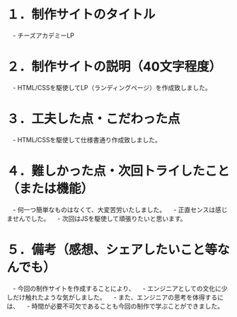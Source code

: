 # １．制作サイトのタイトル
　- チーズアカデミーLP
# ２．制作サイトの説明（40文字程度）
　- HTML/CSSを駆使してLP（ランディングページ）を作成致しました。
# ３．工夫した点・こだわった点
　- HTML/CSSを駆使して仕様書通り作成致しました。
# ４．難しかった点・次回トライしたこと（または機能）
　- 何一つ簡単なものはなくて、大変苦労いたしました。
　- 正直センスは感じませんでした。
　- 次回はJSを駆使して頑張りたいと思います。
# ５．備考（感想、シェアしたいこと等なんでも）
　- 今回の制作サイトを作成することにより、
　- エンジニアとしての文化に少しだけ触れたような気がしました。
　- また、エンジニアの思考を体得するには、
　- 時間が必要不可欠であることも今回の制作で学ぶことができました。 
 
